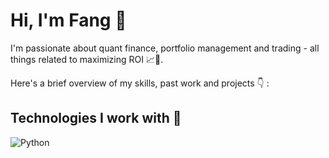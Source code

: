 # Hi, I'm Fang 👋
I'm passionate about quant finance, portfolio management and trading - all things related to maximizing ROI 📈🚀.

Here's a brief overview of my skills, past work and projects 👇 :

## Technologies I work with 🔧

![Python](images/logo_python.png)


